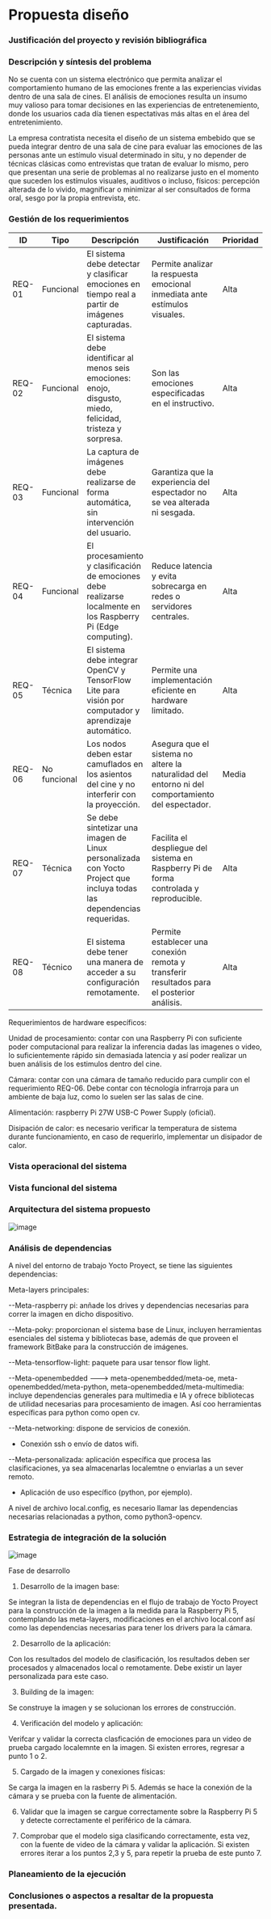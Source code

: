 # Propuesta diseño

### Justificación del proyecto y revisión bibliográfica

### Descripción y síntesis del problema

No se cuenta con un sistema electrónico que permita analizar el comportamiento humano de las emociones frente a las experiencias vividas dentro de una sala de cines. El análisis de emociones resulta un insumo muy valioso para tomar decisiones en las experiencias de entretenemiento, donde los usuarios cada día tienen espectativas más altas en el área del entretenimiento. 

La empresa contratista necesita el diseño de un sistema embebido que se pueda integrar dentro de una sala de cine para evaluar las emociones de las personas ante un estímulo visual determinado in situ, y no depender de técnicas clásicas como entrevistas que tratan de evaluar lo mismo, pero que presentan una serie de problemas al no realizarse justo en el momento que suceden los estímulos visuales, auditivos o incluso, físicos: percepción alterada de lo vivido, magnificar o minimizar al ser consultados de forma oral, sesgo por la propia entrevista, etc. 


### Gestión de los requerimientos


| ID      | Tipo         | Descripción                                                                                                                        | Justificación                                                                                         | Prioridad |
|---------|--------------|------------------------------------------------------------------------------------------------------------------------------------|--------------------------------------------------------------------------------------------------------|-----------|
| REQ-01  | Funcional    | El sistema debe detectar y clasificar emociones en tiempo real a partir de imágenes capturadas.                                   | Permite analizar la respuesta emocional inmediata ante estímulos visuales.                            | Alta      |
| REQ-02  | Funcional    | El sistema debe identificar al menos seis emociones: enojo, disgusto, miedo, felicidad, tristeza y sorpresa.                      | Son las emociones especificadas en el instructivo.                                                     | Alta      |
| REQ-03  | Funcional    | La captura de imágenes debe realizarse de forma automática, sin intervención del usuario.                                          | Garantiza que la experiencia del espectador no se vea alterada ni sesgada.                            | Alta      |
| REQ-04  | Funcional    | El procesamiento y clasificación de emociones debe realizarse localmente en los Raspberry Pi (Edge computing).                    | Reduce latencia y evita sobrecarga en redes o servidores centrales.                                   | Alta      |
| REQ-05  | Técnica      | El sistema debe integrar OpenCV y TensorFlow Lite para visión por computador y aprendizaje automático.                            | Permite una implementación eficiente en hardware limitado.                                             | Alta      |
| REQ-06  | No funcional | Los nodos deben estar camuflados en los asientos del cine y no interferir con la proyección.                                      | Asegura que el sistema no altere la naturalidad del entorno ni del comportamiento del espectador.     | Media     |
| REQ-07  | Técnica      | Se debe sintetizar una imagen de Linux personalizada con Yocto Project que incluya todas las dependencias requeridas.             | Facilita el despliegue del sistema en Raspberry Pi de forma controlada y reproducible.                | Alta      |
| REQ-08  | Técnico    | El sistema debe tener una manera de acceder a su configuración remotamente.                                                         | Permite establecer una conexión remota y transferir resultados para el posterior análisis.            | Alta      |

Requerimientos de hardware específicos: 

Unidad de procesamiento: contar con una Raspberry Pi con suficiente poder computacional para realizar la inferencia dadas las imagenes o video, lo suficientemente rápido sin demasiada latencia y así poder realizar un buen análisis de los estimulos dentro del cine. 

Cámara: contar con una cámara de tamaño reducido para cumplir con el requerimiento REQ-06. Debe contar con técnología infrarroja para un ambiente de baja luz, como lo suelen ser las salas de cine. 

Alimentación: raspberry Pi 27W USB-C Power Supply (oficial).

Disipación de calor: es necesario verificar la temperatura de sistema durante funcionamiento, en caso de requerirlo, implementar un disipador de calor. 

### Vista operacional del sistema

### Vista funcional del sistema

### Arquitectura del sistema propuesto

![image](./images/Arquitectura.jpeg)

### Análisis de dependencias

A nivel del entorno de trabajo Yocto Proyect, se tiene las siguientes dependencias: 

Meta-layers principales:

--Meta-raspberry pi: anñade los drives y dependencias necesarias para correr la imagen en dicho dispositivo.

--Meta-poky: proporcionan el sistema base de Linux, incluyen herramientas esenciales del sistema y bibliotecas base, además de que proveen el framework BitBake para la construcción de imágenes.

--Meta-tensorflow-light: paquete para usar tensor flow light. 

--Meta-openembedded ---> meta-openembedded/meta-oe, meta-openembedded/meta-python, meta-openembedded/meta-multimedia: incluye dependencias generales para multimedia e IA y ofrece bibliotecas de utilidad necesarias para procesamiento de imagen. Así coo herramientas específicas para python como open cv.

--Meta-networking: dispone de servicios de conexión.
  - Conexión ssh o envío de datos wifi.

--Meta-personalizada: aplicación específica que procesa las clasificaciones, ya sea almacenarlas localemtne o enviarlas a un sever remoto. 
  - Aplicación de uso específico (python, por ejemplo). 
  
A nivel de archivo local.config, es necesario llamar las dependencias necesarias relacionadas a python, como python3-opencv. 


### Estrategia de integración de la solución

![image](./images/Arquitectura_integracion.png)

Fase de desarrollo

1. Desarrollo de la imagen base:
   
Se  integran la lista de dependencias en el flujo de trabajo de Yocto Proyect para la construcción de la imagen a la medida para la Raspberry Pi 5, contemplando las meta-layers, modificaciones en el archivo local.conf así como las dependencias necesarias para tener los drivers para la cámara.

2. Desarrollo de la aplicación:
   
Con los resultados del modelo de clasificación, los resultados deben ser procesados y almacenados local o remotamente. Debe existir un layer personalizada para este caso.

3. Building de la imagen:
   
Se construye la imagen y se solucionan los errores de construcción.

4. Verificación del modelo y aplicación:
   
Verifcar y validar la correcta clasficación de emociones para un video de prueba cargado localemnte en la imagen. Si existen errores, regresar a punto 1 o 2. 

5. Cargado de la imagen y conexiones físicas:
   
Se carga la imagen en la rasberry Pi 5. Además se hace la conexión de la cámara y se prueba con la fuente de alimentación. 

6. Validar que la imagen se cargue correctamente sobre la Raspberry Pi 5 y detecte correctamente el periférico de la cámara.

7. Comprobar que el modelo siga clasificando correctamente, esta vez, con la fuente de video de la cámara y validar la aplicación. Si existen errores iterar a los puntos 2,3 y 5, para repetir la prueba de este punto 7. 


### Planeamiento de la ejecución

### Conclusiones o aspectos a resaltar de la propuesta presentada.
